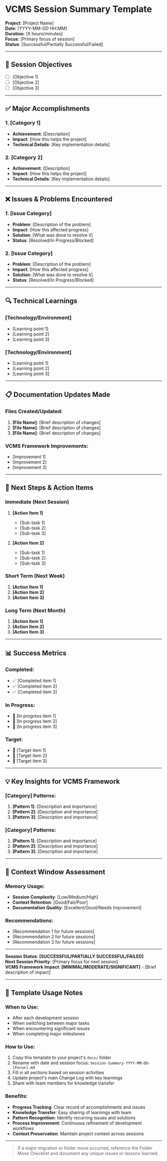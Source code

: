 # VCMS Session Summary Template

**Project**: [Project Name]  
**Date**: [YYYY-MM-DD HH:MM]  
**Duration**: [X hours/minutes]  
**Focus**: [Primary focus of session]  
**Status**: [Successful/Partially Successful/Failed]

---

## 🎯 **Session Objectives**
- [ ] [Objective 1]
- [ ] [Objective 2]
- [ ] [Objective 3]

---

## ✅ **Major Accomplishments**

### **1. [Category 1]**
- **Achievement**: [Description]
- **Impact**: [How this helps the project]
- **Technical Details**: [Key implementation details]

### **2. [Category 2]**
- **Achievement**: [Description]
- **Impact**: [How this helps the project]
- **Technical Details**: [Key implementation details]

---

## ❌ **Issues & Problems Encountered**

### **1. [Issue Category]**
- **Problem**: [Description of the problem]
- **Impact**: [How this affected progress]
- **Solution**: [What was done to resolve it]
- **Status**: [Resolved/In Progress/Blocked]

### **2. [Issue Category]**
- **Problem**: [Description of the problem]
- **Impact**: [How this affected progress]
- **Solution**: [What was done to resolve it]
- **Status**: [Resolved/In Progress/Blocked]

---

## 🔍 **Technical Learnings**

### **[Technology/Environment]**
- [Learning point 1]
- [Learning point 2]
- [Learning point 3]

### **[Technology/Environment]**
- [Learning point 1]
- [Learning point 2]
- [Learning point 3]

---

## 📋 **Documentation Updates Made**

### **Files Created/Updated:**
1. **[File Name]**: [Brief description of changes]
2. **[File Name]**: [Brief description of changes]
3. **[File Name]**: [Brief description of changes]

### **VCMS Framework Improvements:**
- [Improvement 1]
- [Improvement 2]
- [Improvement 3]

---

## 🚀 **Next Steps & Action Items**

### **Immediate (Next Session)**
1. **[Action Item 1]**
   - [Sub-task 1]
   - [Sub-task 2]
   - [Sub-task 3]

2. **[Action Item 2]**
   - [Sub-task 1]
   - [Sub-task 2]
   - [Sub-task 3]

### **Short Term (Next Week)**
1. **[Action Item 1]**
2. **[Action Item 2]**
3. **[Action Item 3]**

### **Long Term (Next Month)**
1. **[Action Item 1]**
2. **[Action Item 2]**
3. **[Action Item 3]**

---

## 📊 **Success Metrics**

### **Completed:**
- ✅ [Completed item 1]
- ✅ [Completed item 2]
- ✅ [Completed item 3]

### **In Progress:**
- 🔄 [In progress item 1]
- 🔄 [In progress item 2]
- 🔄 [In progress item 3]

### **Target:**
- 🎯 [Target item 1]
- 🎯 [Target item 2]
- 🎯 [Target item 3]

---

## 💡 **Key Insights for VCMS Framework**

### **[Category] Patterns:**
1. **[Pattern 1]**: [Description and importance]
2. **[Pattern 2]**: [Description and importance]
3. **[Pattern 3]**: [Description and importance]

### **[Category] Patterns:**
1. **[Pattern 1]**: [Description and importance]
2. **[Pattern 2]**: [Description and importance]
3. **[Pattern 3]**: [Description and importance]

---

## 🔧 **Context Window Assessment**

### **Memory Usage:**
- **Session Complexity**: [Low/Medium/High]
- **Context Retention**: [Good/Fair/Poor]
- **Documentation Quality**: [Excellent/Good/Needs Improvement]

### **Recommendations:**
- [Recommendation 1 for future sessions]
- [Recommendation 2 for future sessions]
- [Recommendation 3 for future sessions]

---

**Session Status**: **[SUCCESSFUL/PARTIALLY SUCCESSFUL/FAILED]**  
**Next Session Priority**: [Primary focus for next session]  
**VCMS Framework Impact**: **[MINIMAL/MODERATE/SIGNIFICANT]** - [Brief description of impact]

---

## 📝 **Template Usage Notes**

### **When to Use:**
- After each development session
- When switching between major tasks
- When encountering significant issues
- When completing major milestones

### **How to Use:**
1. Copy this template to your project's `docs/` folder
2. Rename with date and session focus: `Session-Summary-YYYY-MM-DD-[Focus].md`
3. Fill in all sections based on session activities
4. Update project's main Change Log with key learnings
5. Share with team members for knowledge transfer

### **Benefits:**
- **Progress Tracking**: Clear record of accomplishments and issues
- **Knowledge Transfer**: Easy sharing of learnings with team
- **Pattern Recognition**: Identify recurring issues and solutions
- **Process Improvement**: Continuous refinement of development workflows
- **Context Preservation**: Maintain project context across sessions 

---

> If a major migration or folder move occurred, reference the Folder Move Checklist and document any unique issues or lessons learned. 